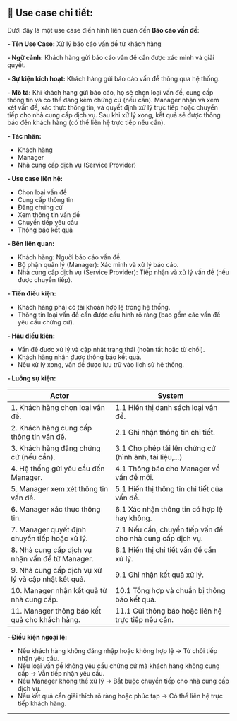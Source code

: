 ## 👀 Use case chi tiết:

Dưới đây là một use case điển hình liên quan đến **Báo cáo vấn đề**:

**- Tên Use Case:** Xử lý báo cáo vấn đề từ khách hàng

**- Ngữ cảnh:** Khách hàng gửi báo cáo vấn đề cần được xác minh và giải quyết.

**- Sự kiện kích hoạt:** Khách hàng gửi báo cáo vấn đề thông qua hệ thống.

**- Mô tả:**
Khi khách hàng gửi báo cáo, họ sẽ chọn loại vấn đề, cung cấp thông tin và có thể đăng kèm chứng cứ (nếu cần). Manager nhận và xem xét vấn đề, xác thực thông tin, và quyết định xử lý trực tiếp hoặc chuyển tiếp cho nhà cung cấp dịch vụ. Sau khi xử lý xong, kết quả sẽ được thông báo đến khách hàng (có thể liên hệ trực tiếp nếu cần).

**- Tác nhân:**

* Khách hàng
* Manager
* Nhà cung cấp dịch vụ (Service Provider)

**- Use case liên hệ:**

* Chọn loại vấn đề
* Cung cấp thông tin
* Đăng chứng cứ
* Xem thông tin vấn đề
* Chuyển tiếp yêu cầu
* Thông báo kết quả

**- Bên liên quan:**

* Khách hàng: Người báo cáo vấn đề.
* Bộ phận quản lý (Manager): Xác minh và xử lý báo cáo.
* Nhà cung cấp dịch vụ (Service Provider): Tiếp nhận và xử lý vấn đề (nếu được chuyển tiếp).

**- Tiền điều kiện:**

* Khách hàng phải có tài khoản hợp lệ trong hệ thống.
* Thông tin loại vấn đề cần được cấu hình rõ ràng (bao gồm các vấn đề yêu cầu chứng cứ).

**- Hậu điều kiện:**

* Vấn đề được xử lý và cập nhật trạng thái (hoàn tất hoặc từ chối).
* Khách hàng nhận được thông báo kết quả.
* Nếu xử lý xong, vấn đề được lưu trữ vào lịch sử hệ thống.

**- Luồng sự kiện:**

| Actor                                              | System                                                    |
| -------------------------------------------------- | --------------------------------------------------------- |
| 1. Khách hàng chọn loại vấn đề.                    | 1.1 Hiển thị danh sách loại vấn đề.                       |
| 2. Khách hàng cung cấp thông tin vấn đề.           | 2.1 Ghi nhận thông tin chi tiết.                          |
| 3. Khách hàng đăng chứng cứ (nếu cần).             | 3.1 Cho phép tải lên chứng cứ (hình ảnh, tài liệu,...)    |
| 4. Hệ thống gửi yêu cầu đến Manager.               | 4.1 Thông báo cho Manager về vấn đề mới.                  |
| 5. Manager xem xét thông tin vấn đề.               | 5.1 Hiển thị thông tin chi tiết của vấn đề.               |
| 6. Manager xác thực thông tin.                     | 6.1 Xác nhận thông tin có hợp lệ hay không.               |
| 7. Manager quyết định chuyển tiếp hoặc xử lý.      | 7.1 Nếu cần, chuyển tiếp vấn đề cho nhà cung cấp dịch vụ. |
| 8. Nhà cung cấp dịch vụ nhận vấn đề từ Manager.    | 8.1 Hiển thị chi tiết vấn đề cần xử lý.                   |
| 9. Nhà cung cấp dịch vụ xử lý và cập nhật kết quả. | 9.1 Ghi nhận kết quả xử lý.                               |
| 10. Manager nhận kết quả từ nhà cung cấp.          | 10.1 Tổng hợp và chuẩn bị thông báo kết quả.              |
| 11. Manager thông báo kết quả cho khách hàng.      | 11.1 Gửi thông báo hoặc liên hệ trực tiếp nếu cần.        |

**- Điều kiện ngoại lệ:**

* Nếu khách hàng không đăng nhập hoặc không hợp lệ → Từ chối tiếp nhận yêu cầu.
* Nếu loại vấn đề không yêu cầu chứng cứ mà khách hàng không cung cấp → Vẫn tiếp nhận yêu cầu.
* Nếu Manager không thể xử lý → Bắt buộc chuyển tiếp cho nhà cung cấp dịch vụ.
* Nếu kết quả cần giải thích rõ ràng hoặc phức tạp → Có thể liên hệ trực tiếp khách hàng.

---

